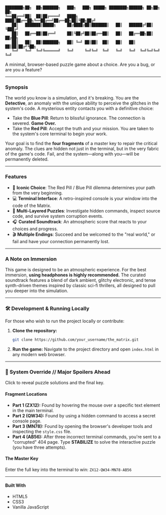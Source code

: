 

```
████████╗██╗  ██╗███████╗   ███╗   ███╗ █████╗ ████████╗██████╗ ██╗██╗  ██╗
╚══██╔══╝██║  ██║██╔════╝   ████╗ ████║██╔══██╗╚══██╔══╝██╔══██╗██║╚██╗██╔╝
   ██║   ███████║█████╗     ██╔████╔██║███████║   ██║   ██████╔╝██║ ╚███╔╝
   ██║   ██╔══██║██╔══╝     ██║╚██╔╝██║██╔══██║   ██║   ██╔══██╗██║ ██╔██╗
   ██║   ██║  ██║███████╗   ██║ ╚═╝ ██║██║  ██║   ██║   ██║  ██║██║██╔╝╚██╗
   ╚═╝   ╚═╝  ╚═╝╚══════╝   ╚═╝     ╚═╝╚═╝  ╚═╝   ╚═╝   ╚═╝  ╚═╝╚═╝╚═╝  ╚═╝
```

A minimal, browser-based puzzle game about a choice. Are you a bug, or are you a feature?



-----

### Synopsis

The world you know is a simulation, and it's breaking. You are the **Detective**, an anomaly with the unique ability to perceive the glitches in the system's code. A mysterious entity contacts you with a definitive choice:

  * Take the **Blue Pill**: Return to blissful ignorance. The connection is severed. **Game Over.**
  * Take the **Red Pill**: Accept the truth and your mission. You are taken to the system's core terminal to begin your work.

Your goal is to find the **four fragments** of a master key to repair the critical anomaly. The clues are hidden not just in the terminal, but in the very fabric of the game's code. Fail, and the system—along with you—will be permanently deleted.

-----

### Features

  * 💊 **Iconic Choice**: The Red Pill / Blue Pill dilemma determines your path from the very beginning.
  * 💻 **Terminal Interface**: A retro-inspired console is your window into the code of the Matrix.
  * 🧩 **Multi-Layered Puzzles**: Investigate hidden commands, inspect source code, and survive system corruption events.
  * 🎧 **Curated Soundtrack**: An atmospheric score that reacts to your choices and progress.
  * 🎬 **Multiple Endings**: Succeed and be welcomed to the "real world," or fail and have your connection permanently lost.

-----

### A Note on Immersion

This game is designed to be an atmospheric experience. For the best immersion, **using headphones is highly recommended.** The curated soundtrack features a blend of dark ambient, glitchy electronic, and tense synth-driven themes inspired by classic sci-fi thrillers, all designed to pull you deeper into the simulation.

-----

### 🛠️ Development & Running Locally

For those who wish to run the project locally or contribute:

1.  **Clone the repository:**
    ```sh
    git clone https://github.com/your_username/the_matrix.git
    ```
2.  **Run the game:**
    Navigate to the project directory and open `index.html` in any modern web browser.

-----

### 🤫 System Override // Major Spoilers Ahead

Click to reveal puzzle solutions and the final key.

#### **Fragment Locations**

  * **Part 1 (ZX12):** Found by hovering the mouse over a specific text element in the main terminal.
  * **Part 2 (QW34):** Found by using a hidden command to access a secret console page.
  * **Part 3 (MN78):** Found by opening the browser's developer tools and inspecting the `style.css` file.
  * **Part 4 (AB56):** After three incorrect terminal commands, you're sent to a "corrupted" 404 page. Type **STABILIZE** to solve the interactive puzzle (you have three attempts).

#### **The Master Key**

Enter the full key into the terminal to win:
`ZX12-QW34-MN78-AB56`



-----

#### **Built With**

  * HTML5
  * CSS3
  * Vanilla JavaScript
